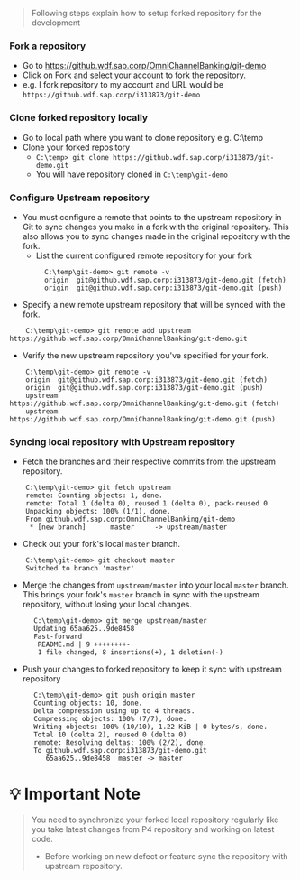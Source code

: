 > Following steps explain how to setup forked repository for the development

### Fork a repository
* Go to https://github.wdf.sap.corp/OmniChannelBanking/git-demo
* Click on Fork and select your account to fork the repository.
* e.g. I fork repository to my account and URL would be `https://github.wdf.sap.corp/i313873/git-demo`

### Clone forked repository locally
* Go to local path where you want to clone repository e.g. C:\temp
* Clone your forked repository
    * `C:\temp> git clone https://github.wdf.sap.corp/i313873/git-demo.git`
    * You will have repository cloned in `C:\temp\git-demo`

### Configure Upstream repository
* You must configure a remote that points to the upstream repository in Git to sync changes you make in a fork with the original repository. This also allows you to sync changes made in the original repository with the fork.
    * List the current configured remote repository for your fork 
      ```
        C:\temp\git-demo> git remote -v
        origin  git@github.wdf.sap.corp:i313873/git-demo.git (fetch)
        origin  git@github.wdf.sap.corp:i313873/git-demo.git (push)
      ```
* Specify a new remote upstream repository that will be synced with the fork.
```
    C:\temp\git-demo> git remote add upstream https://github.wdf.sap.corp/OmniChannelBanking/git-demo.git
```
* Verify the new upstream repository you've specified for your fork.
```
    C:\temp\git-demo> git remote -v
    origin  git@github.wdf.sap.corp:i313873/git-demo.git (fetch)
    origin  git@github.wdf.sap.corp:i313873/git-demo.git (push)
    upstream        https://github.wdf.sap.corp/OmniChannelBanking/git-demo.git (fetch)
    upstream        https://github.wdf.sap.corp/OmniChannelBanking/git-demo.git (push)
```

### Syncing local repository with Upstream repository

- Fetch the branches and their respective commits from the upstream repository.
```
    C:\temp\git-demo> git fetch upstream
    remote: Counting objects: 1, done.
    remote: Total 1 (delta 0), reused 1 (delta 0), pack-reused 0
    Unpacking objects: 100% (1/1), done.
    From github.wdf.sap.corp:OmniChannelBanking/git-demo
     * [new branch]      master     -> upstream/master
```	
- Check out your fork's local `master` branch.
```
    C:\temp\git-demo> git checkout master
    Switched to branch 'master'
```
- Merge the changes from `upstream/master` into your local `master` branch. This brings your fork's `master` branch in sync with the upstream repository, without losing your local changes.
```
      C:\temp\git-demo> git merge upstream/master
      Updating 65aa625..9de8458
      Fast-forward
       README.md | 9 ++++++++-
       1 file changed, 8 insertions(+), 1 deletion(-)
```
- Push your changes to forked repository to keep it sync with upstream repository
```
      C:\temp\git-demo> git push origin master
      Counting objects: 10, done.
      Delta compression using up to 4 threads.
      Compressing objects: 100% (7/7), done.
      Writing objects: 100% (10/10), 1.22 KiB | 0 bytes/s, done.
      Total 10 (delta 2), reused 0 (delta 0)
      remote: Resolving deltas: 100% (2/2), done.
      To github.wdf.sap.corp:i313873/git-demo.git
         65aa625..9de8458  master -> master
```

# 💡 Important Note
> You need to synchronize your forked local repository regularly like you take latest changes from P4 repository and working on latest code.
>   * Before working on new defect or feature sync the repository with upstream repository.
